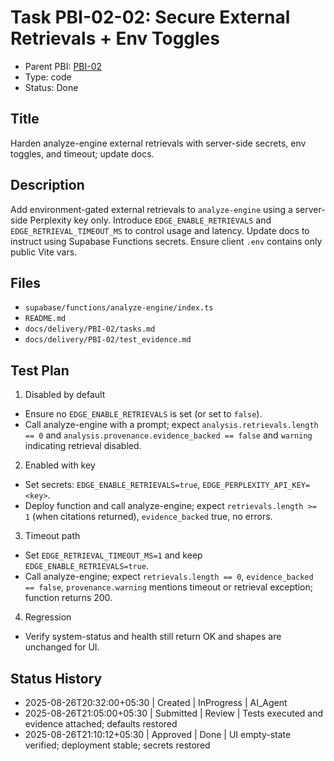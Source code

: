 # Task PBI-02-02: Secure External Retrievals + Env Toggles

- Parent PBI: [PBI-02](./prd.md)
- Type: code
- Status: Done

## Title
Harden analyze-engine external retrievals with server-side secrets, env toggles, and timeout; update docs.

## Description
Add environment-gated external retrievals to `analyze-engine` using a server-side Perplexity key only. Introduce `EDGE_ENABLE_RETRIEVALS` and `EDGE_RETRIEVAL_TIMEOUT_MS` to control usage and latency. Update docs to instruct using Supabase Functions secrets. Ensure client `.env` contains only public Vite vars.

## Files
- `supabase/functions/analyze-engine/index.ts`
- `README.md`
- `docs/delivery/PBI-02/tasks.md`
- `docs/delivery/PBI-02/test_evidence.md`

## Test Plan
1) Disabled by default
- Ensure no `EDGE_ENABLE_RETRIEVALS` is set (or set to `false`).
- Call analyze-engine with a prompt; expect `analysis.retrievals.length == 0` and `analysis.provenance.evidence_backed == false` and `warning` indicating retrieval disabled.

2) Enabled with key
- Set secrets: `EDGE_ENABLE_RETRIEVALS=true`, `EDGE_PERPLEXITY_API_KEY=<key>`.
- Deploy function and call analyze-engine; expect `retrievals.length >= 1` (when citations returned), `evidence_backed` true, no errors.

3) Timeout path
- Set `EDGE_RETRIEVAL_TIMEOUT_MS=1` and keep `EDGE_ENABLE_RETRIEVALS=true`.
- Call analyze-engine; expect `retrievals.length == 0`, `evidence_backed == false`, `provenance.warning` mentions timeout or retrieval exception; function returns 200.

4) Regression
- Verify system-status and health still return OK and shapes are unchanged for UI.

## Status History
- 2025-08-26T20:32:00+05:30 | Created | InProgress | AI_Agent
- 2025-08-26T21:05:00+05:30 | Submitted | Review | Tests executed and evidence attached; defaults restored
- 2025-08-26T21:10:12+05:30 | Approved | Done | UI empty-state verified; deployment stable; secrets restored
